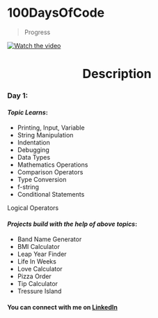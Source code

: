 # 100DaysOfCode
> Progress

[![Watch the video](https://img.youtube.com/vi/T-D1KVIuvjA/maxresdefault.jpg)](https://youtu.be/aZuBx2Ptcww)
<h1 align="center"><b>Description</b></h1>

### **Day 1:** 
#### <i> **Topic Learns**</i>:
- Printing, Input, Variable
- String Manipulation
- Indentation
- Debugging
- Data Types
- Mathematics Operations
- Comparison Operators
- Type Conversion
- f-string
- Conditional Statements

Logical Operators
#### <i> **Projects build with the help of above topics**</i>:
- Band Name Generator
- BMI Calculator
- Leap Year Finder
- Life In Weeks
- Love Calculator
- Pizza Order 
- Tip Calculator
- Tressure Island

#### You can connect with me on [LinkedIn](https://www.linkedin.com/in/rishabhbaghel/)
